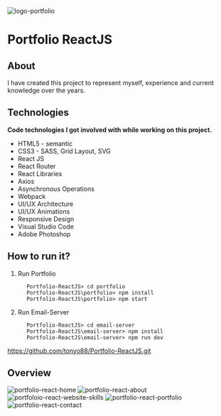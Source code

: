 ![logo-portfolio](https://user-images.githubusercontent.com/45981967/80264408-ea9ac400-8648-11ea-85be-1a8758810e29.png)

Portfolio ReactJS
===

About
---
I have created this project to represent myself, experience and current knowledge over the years.

Technologies
---
**Code technologies I got involved with while working on this project.**
* HTML5 - semantic
* CSS3 - SASS, Grid Layout, SVG
* React JS
* React Router
* React Libraries
* Axios
* Asynchronous Operations
* Webpack
* UI/UX Architecture
* UI/UX Animations
* Responsive Design
* Visual Studio Code
* Adobe Photoshop

How to run it?
---
1. Run Portfolio
```   
      Portfolio-ReactJS> cd portfolio
      Portfolio-ReactJS\portfolio> npm install 
      Portfolio-ReactJS\portfolio> npm start
```
2. Run Email-Server
```   
      Portfolio-ReactJS> cd email-server
      Portfolio-ReactJS\email-server> npm install 
      Portfolio-ReactJS\email-server> npm run dev
```
https://github.com/tonyo88/Portfolio-ReactJS.git

Overview
---
![portfolio-react-home](https://user-images.githubusercontent.com/45981967/80310598-72d7b100-8790-11ea-9145-bb0dc66699ee.png)
![portfolio-react-about](https://user-images.githubusercontent.com/45981967/80310688-e4affa80-8790-11ea-97f5-b83c6e2c844e.png)
![portfoloio-react-website-skills](https://user-images.githubusercontent.com/45981967/80310694-ebd70880-8790-11ea-9773-636dab78fd5f.png)
![portfolio-react-portfolio](https://user-images.githubusercontent.com/45981967/80310700-f0032600-8790-11ea-8969-44390e9a9a51.png)
![portfolio-react-contact](https://user-images.githubusercontent.com/45981967/80310705-f5607080-8790-11ea-9031-a92af7ad1b7b.png)
